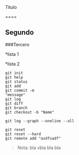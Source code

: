Titulo

====

## Segundo

###Tercero

*lista 1

*lista 2

```
git init
git help
git status
git add
git commit -m
"message"
git log
git diff
git branch
git checkout -b "Name"

git log --graph --oneline --all

git reset
git reset --hard
git remote add "asdfsadf"
```
> Nota: bla vbla bla bla